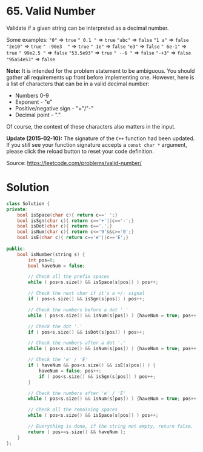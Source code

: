 # 65. Valid Number

Validate if a given string can be interpreted as a decimal number.

Some examples:
`"0"` => `true`
`" 0.1 "` => `true`
`"abc"` => `false`
`"1 a"` => `false`
`"2e10"` => `true`
`" -90e3  "` => `true`
`" 1e"` => `false`
`"e3"` => `false`
`" 6e-1"` => `true`
`" 99e2.5 "` => `false`
`"53.5e93"` => `true`
`" --6 "` => `false`
`"-+3"` => `false`
`"95a54e53"` => `false`

**Note:** It is intended for the problem statement to be ambiguous. You should gather all requirements up front before implementing one. However, here is a list of characters that can be in a valid decimal number:

- Numbers 0-9
- Exponent - "e"
- Positive/negative sign - "+"/"-"
- Decimal point - "."

Of course, the context of these characters also matters in the input.

**Update (2015-02-10):**
The signature of the `C++` function had been updated. If you still see your function signature accepts a `const char *` argument, please click the reload button to reset your code definition.

Source: https://leetcode.com/problems/valid-number/



# Solution

```c++
class Solution {
private:
    bool isSpace(char c){ return c==' ';}
    bool isSgn(char c){ return c=='+'||c=='-';}
    bool isDot(char c){ return c=='.';}
    bool isNum(char c){ return c<='9'&&c>='0';}
    bool isE(char c){ return c=='e'||c=='E';}
    
public:
    bool isNumber(string s) {
        int pos=0;
        bool haveNum = false;

        // Check all the prefix spaces
        while ( pos<s.size() && isSpace(s[pos]) ) pos++;

        // Check the next char if it's a +/- signal
        if ( pos<s.size() && isSgn(s[pos]) ) pos++;

        // Check the numbers before a dot '.'
        while ( pos<s.size() && isNum(s[pos]) ) {haveNum = true; pos++;}

        // Check the dot '.'
        if ( pos<s.size() && isDot(s[pos]) ) pos++;

        // Check the numbers after a dot '.'
        while ( pos<s.size() && isNum(s[pos]) ) {haveNum = true; pos++;}

        // Check the 'e' / 'E'
        if ( haveNum && pos<s.size() && isE(s[pos]) ) {
            haveNum = false; pos++;
            if ( pos<s.size() && isSgn(s[pos]) ) pos++;
        }

        // Check the numbers after 'e' / 'E'
        while ( pos<s.size() && isNum(s[pos]) ) {haveNum = true; pos++;}

        // Check all the remaining spaces
        while ( pos<s.size() && isSpace(s[pos]) ) pos++;

        // Everything is done, if the string not empty, return false.
        return ( pos==s.size() && haveNum );
    }
};
```

